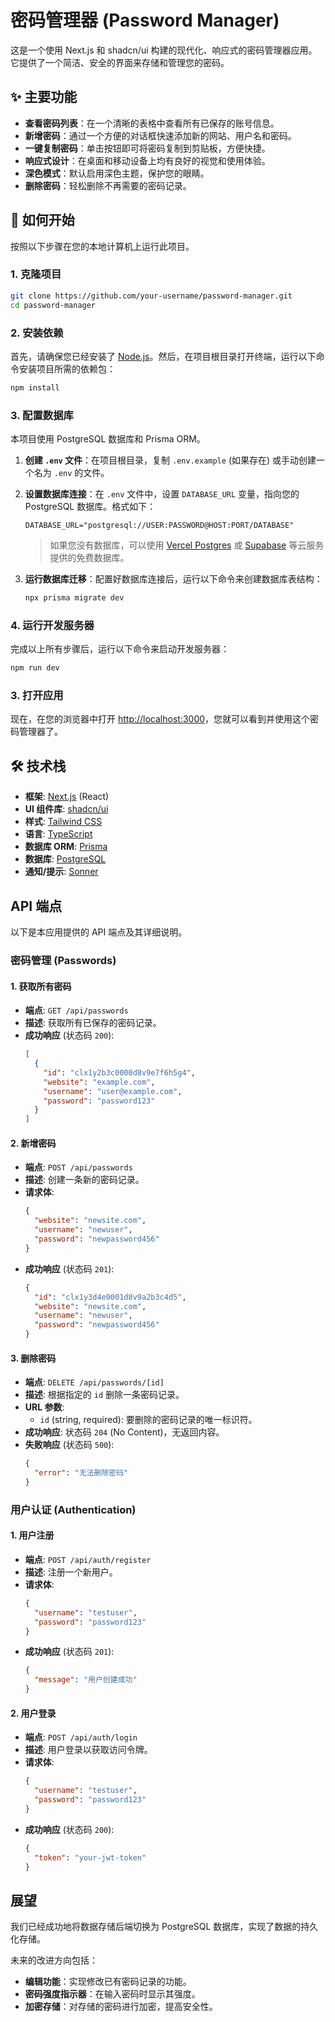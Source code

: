 # 密码管理器 (Password Manager)

这是一个使用 Next.js 和 shadcn/ui 构建的现代化、响应式的密码管理器应用。它提供了一个简洁、安全的界面来存储和管理您的密码。

## ✨ 主要功能

- **查看密码列表**：在一个清晰的表格中查看所有已保存的账号信息。
- **新增密码**：通过一个方便的对话框快速添加新的网站、用户名和密码。
- **一键复制密码**：单击按钮即可将密码复制到剪贴板，方便快捷。
- **响应式设计**：在桌面和移动设备上均有良好的视觉和使用体验。
- **深色模式**：默认启用深色主题，保护您的眼睛。
- **删除密码**：轻松删除不再需要的密码记录。

## 🚀 如何开始

按照以下步骤在您的本地计算机上运行此项目。

### 1. 克隆项目

```bash
git clone https://github.com/your-username/password-manager.git
cd password-manager
```

### 2. 安装依赖

首先，请确保您已经安装了 [Node.js](https://nodejs.org/)。然后，在项目根目录打开终端，运行以下命令安装项目所需的依赖包：

```bash
npm install
```

### 3. 配置数据库

本项目使用 PostgreSQL 数据库和 Prisma ORM。

1.  **创建 `.env` 文件**：在项目根目录，复制 `.env.example` (如果存在) 或手动创建一个名为 `.env` 的文件。

2.  **设置数据库连接**：在 `.env` 文件中，设置 `DATABASE_URL` 变量，指向您的 PostgreSQL 数据库。格式如下：

    ```
    DATABASE_URL="postgresql://USER:PASSWORD@HOST:PORT/DATABASE"
    ```

    > 如果您没有数据库，可以使用 [Vercel Postgres](https://vercel.com/storage/postgres) 或 [Supabase](https://supabase.com) 等云服务提供的免费数据库。

3.  **运行数据库迁移**：配置好数据库连接后，运行以下命令来创建数据库表结构：

    ```bash
    npx prisma migrate dev
    ```

### 4. 运行开发服务器

完成以上所有步骤后，运行以下命令来启动开发服务器：

```bash
npm run dev
```

### 3. 打开应用

现在，在您的浏览器中打开 [http://localhost:3000](http://localhost:3000)，您就可以看到并使用这个密码管理器了。

## 🛠️ 技术栈

- **框架**: [Next.js](https://nextjs.org/) (React)
- **UI 组件库**: [shadcn/ui](https://ui.shadcn.com/)
- **样式**: [Tailwind CSS](https://tailwindcss.com/)
- **语言**: [TypeScript](https://www.typescriptlang.org/)
- **数据库 ORM**: [Prisma](https://www.prisma.io/)
- **数据库**: [PostgreSQL](https://www.postgresql.org/)
- **通知/提示**: [Sonner](https://sonner.emilkowal.ski/)

## API 端点

以下是本应用提供的 API 端点及其详细说明。

### 密码管理 (Passwords)

#### 1. 获取所有密码

- **端点**: `GET /api/passwords`
- **描述**: 获取所有已保存的密码记录。
- **成功响应** (状态码 `200`):
  ```json
  [
    {
      "id": "clx1y2b3c0000d8v9e7f6h5g4",
      "website": "example.com",
      "username": "user@example.com",
      "password": "password123"
    }
  ]
  ```

#### 2. 新增密码

- **端点**: `POST /api/passwords`
- **描述**: 创建一条新的密码记录。
- **请求体**:
  ```json
  {
    "website": "newsite.com",
    "username": "newuser",
    "password": "newpassword456"
  }
  ```
- **成功响应** (状态码 `201`):
  ```json
  {
    "id": "clx1y3d4e0001d8v9a2b3c4d5",
    "website": "newsite.com",
    "username": "newuser",
    "password": "newpassword456"
  }
  ```

#### 3. 删除密码

- **端点**: `DELETE /api/passwords/[id]`
- **描述**: 根据指定的 `id` 删除一条密码记录。
- **URL 参数**:
  - `id` (string, required): 要删除的密码记录的唯一标识符。
- **成功响应**: 状态码 `204` (No Content)，无返回内容。
- **失败响应** (状态码 `500`):
  ```json
  {
    "error": "无法删除密码"
  }
  ```

### 用户认证 (Authentication)

#### 1. 用户注册

- **端点**: `POST /api/auth/register`
- **描述**: 注册一个新用户。
- **请求体**:
  ```json
  {
    "username": "testuser",
    "password": "password123"
  }
  ```
- **成功响应** (状态码 `201`):
  ```json
  {
    "message": "用户创建成功"
  }
  ```

#### 2. 用户登录

- **端点**: `POST /api/auth/login`
- **描述**: 用户登录以获取访问令牌。
- **请求体**:
  ```json
  {
    "username": "testuser",
    "password": "password123"
  }
  ```
- **成功响应** (状态码 `200`):
  ```json
  {
    "token": "your-jwt-token"
  }
  ```

## 展望

我们已经成功地将数据存储后端切换为 PostgreSQL 数据库，实现了数据的持久化存储。

未来的改进方向包括：

- **编辑功能**：实现修改已有密码记录的功能。
- **密码强度指示器**：在输入密码时显示其强度。
- **加密存储**：对存储的密码进行加密，提高安全性。
